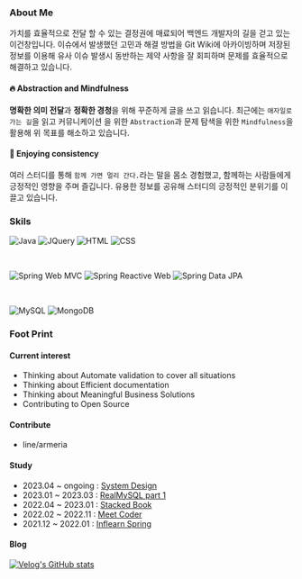 
### About Me

가치를 효율적으로 전달 할 수 있는 결정권에 매료되어 백엔드 개발자의 길을 걷고 있는 이건창입니다. 이슈에서 발생했던 고민과 해결 방법을 Git Wiki에 아카이빙하며 저장된 정보를 이용해 유사 이슈 발생시 동반하는 제약 사항을 잘 회피하며 문제를 효율적으로 해결하고 있습니다.

#### 🔥 Abstraction and Mindfulness

**명확한 의미 전달**과 **정확한 경청**을 위해 꾸준하게 글을 쓰고 읽습니다. 최근에는 `애자일로 가는 길`을 읽고 커뮤니케이션 을 위한 `Abstraction`과 문제 탐색을 위한 `Mindfulness`을 활용해 위 목표를 해소하고 있습니다.

#### 🙏 Enjoying consistency

여러 스터디를 통해 `함께 가면 멀리 간다.`라는 말을 몸소 경험했고, 함께하는 사람들에게 긍정적인 영향을 주며 즐깁니다. 유용한 정보를 공유해 스터디의 긍정적인 분위기를 이끌고 있습니다.

### Skils

![Java](https://img.shields.io/badge/Java-ED8B00?style=for-the-badge&logo=openjdk&logoColor=white)
![JQuery](https://img.shields.io/badge/jQuery-0769AD?style=for-the-badge&logo=jquery&logoColor=white)
![HTML](https://img.shields.io/badge/HTML-239120?style=for-the-badge&logo=html5&logoColor=white)
![CSS](https://img.shields.io/badge/CSS-239120?&style=for-the-badge&logo=css3&logoColor=white)

<br>

![Spring Web MVC](https://img.shields.io/badge/Spring%20Web%20MVC-6DB33F?style=for-the-badge&logo=spring&logoColor=white)
![Spring Reactive Web](https://img.shields.io/badge/Spring%20Reactive%20Web-6DB33F?style=for-the-badge&logo=spring&logoColor=white)
![Spring Data JPA](https://img.shields.io/badge/Spring%20Data%20JPA-6DB33F?style=for-the-badge&logo=spring&logoColor=white)

<br>

![MySQL](https://img.shields.io/badge/MySQL-00000F?style=for-the-badge&logo=mysql&logoColor=white)
![MongoDB](https://img.shields.io/badge/MongoDB-4EA94B?style=for-the-badge&logo=mongodb&logoColor=white)



### Foot Print

#### Current interest

- Thinking about Automate validation to cover all situations
- Thinking about Efficient documentation
- Thinking about Meaningful Business Solutions
- Contributing to Open Source

#### Contribute

- line/armeria

#### Study

- 2023.04 ~ ongoing  : [System Design](https://github.com/this-is-spear/system-design-interview/wiki)
- 2023.01 ~ 2023.03 : [RealMySQL part 1](https://www.craft.do/s/tLDOBpVJGDv8XM)
- 2022.04 ~ 2023.01 : [Stacked Book](https://github.com/Stacked-Book)
- 2022.02 ~ 2022.11 : [Meet Coder](https://github.com/Meet-Coder-Study/posting-review/pulls?q=is%3Apr+author%3Athis-is-spear+is%3Aclosed+)
- 2021.12 ~ 2022.01 : [Inflearn Spring](https://www.craft.do/s/dxzyRZGaX0ayiB)

#### Blog

[![Velog's GitHub stats](https://velog-readme-stats.vercel.app/api/list?name=this-is-spear)](https://velog.io/@this-is-spear) 

